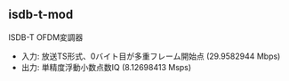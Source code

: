 ## isdb-t-mod

ISDB-T OFDM変調器

* 入力: 放送TS形式、0バイト目が多重フレーム開始点 (29.9582944 Mbps)
* 出力: 単精度浮動小数点数IQ (8.12698413 Msps)
